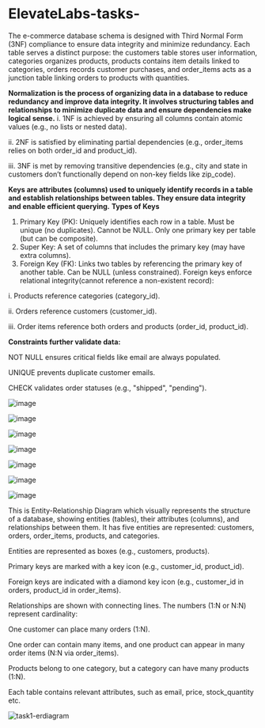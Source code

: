 # ElevateLabs-tasks-
The e-commerce database schema is designed with Third Normal Form (3NF) compliance to ensure data integrity and minimize redundancy. Each table serves a distinct purpose: the customers table stores user information, categories organizes products, products contains item details linked to categories, orders records customer purchases, and order_items acts as a junction table linking orders to products with quantities.

**Normalization is the process of organizing data in a database to reduce redundancy and improve data integrity. It involves structuring tables and relationships to minimize duplicate data and ensure dependencies make logical sense.**
i. 1NF is achieved by ensuring all columns contain atomic values (e.g., no lists or nested data).

ii. 2NF is satisfied by eliminating partial dependencies (e.g., order_items relies on both order_id and product_id).

iii. 3NF is met by removing transitive dependencies (e.g., city and state in customers don’t functionally depend on non-key fields like zip_code).

**Keys are attributes (columns) used to uniquely identify records in a table and establish relationships between tables. They ensure data integrity and enable efficient querying.**
**Types of Keys**
1. Primary Key (PK): Uniquely identifies each row in a table. Must be unique (no duplicates). Cannot be NULL. Only one primary key per table (but can be composite).
2. Super Key: A set of columns that includes the primary key (may have extra columns).
3. Foreign Key (FK): Links two tables by referencing the primary key of another table. Can be NULL (unless constrained). Foreign keys enforce relational integrity(cannot reference a non-existent record):
   
  i. Products reference categories (category_id).
  
  ii. Orders reference customers (customer_id).
  
  iii. Order items reference both orders and products (order_id, product_id).

**Constraints further validate data:**

NOT NULL ensures critical fields like email are always populated.

UNIQUE prevents duplicate customer emails.

CHECK validates order statuses (e.g., "shipped", "pending").

![image](https://github.com/user-attachments/assets/c954c069-a3a1-4d39-8908-a83e27a3489d)

![image](https://github.com/user-attachments/assets/fb46835b-5fa7-473a-b6e2-76a6829b179b)

![image](https://github.com/user-attachments/assets/359c2f36-32f2-4608-a806-d05907e129a0)

![image](https://github.com/user-attachments/assets/132c404c-8633-4ea5-aa50-ba14e0537573)

![image](https://github.com/user-attachments/assets/acb8ea4f-f949-4c69-bc8c-270fb302ff02)

![image](https://github.com/user-attachments/assets/49e3e10e-cda5-41d1-abb8-4f24f3e5bcf5)

![image](https://github.com/user-attachments/assets/21822761-4e01-4788-8dee-78fb899b99e8)

This is Entity-Relationship Diagram which visually represents the structure of a database, showing entities (tables), their attributes (columns), and relationships between them. It has five entities are represented: customers, orders, order_items, products, and categories.

Entities are represented as boxes (e.g., customers, products).

Primary keys are marked with a key icon (e.g., customer_id, product_id).

Foreign keys are indicated with a diamond key icon (e.g., customer_id in orders, product_id in order_items).

Relationships are shown with connecting lines. The numbers (1:N or N:N) represent cardinality:

One customer can place many orders (1:N).

One order can contain many items, and one product can appear in many order items (N:N via order_items).

Products belong to one category, but a category can have many products (1:N).

Each table contains relevant attributes, such as email, price, stock_quantity etc.

![task1-erdiagram](https://github.com/user-attachments/assets/8af1f86d-6675-4a26-97bb-f2048a789b79)


